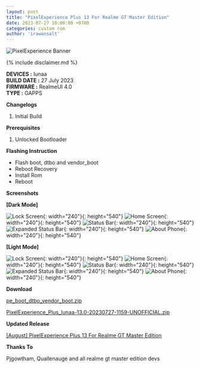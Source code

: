```yaml
---
layout: post
title: "PixelExperience Plus 13 For Realme GT Master Edition"
date: 2023-07-27 10:00:00 +0700
categories: custom rom
author: 'irawansalt'
---
```

![PixelExperience Banner](/assets/images/banner/pe-lunaa.png)

{% include disclaimer.md %}

**DEVICES :** lunaa<br>
**BUILD DATE :** 27 July 2023<br>
**FIRMWARE :** RealmeUI 4.0<br>
**TYPE :** GAPPS

**Changelogs**
<ol>
    <li>Initial Build</li>
</ol>

**Prerequisites**
<ol>
    <li>Unlocked Bootloader</li>
</ol>

**Flashing Instruction**
<ul>
    <li>Flash boot, dtbo and vendor_boot</li>
    <li>Reboot Recovery</li>
    <li>Install Rom</li>
    <li>Reboot</li>
</ul>

**Screenshots**

**[Dark Mode]**

![Lock Screen](/assets/images/screenshots/2023/July/27/pe+_lunaa_dark_1.png){: width="240"}{: height="540"}
![Home Screen](/assets/images/screenshots/2023/July/27/pe+_lunaa_dark_2.png){: width="240"}{: height="540"}
![Status Bar](/assets/images/screenshots/2023/July/27/pe+_lunaa_dark_3.png){: width="240"}{: height="540"}
![Expanded Status Bar](/assets/images/screenshots/2023/July/27/pe+_lunaa_dark_4.png){: width="240"}{: height="540"}
![About Phone](/assets/images/screenshots/2023/July/27/pe+_lunaa_dark_5.png){: width="240"}{: height="540"}

**[Light Mode]**

![Lock Screen](/assets/images/screenshots/2023/July/27/pe+_lunaa_light_1.png){: width="240"}{: height="540"}
![Home Screen](/assets/images/screenshots/2023/July/27/pe+_lunaa_light_2.png){: width="240"}{: height="540"}
![Status Bar](/assets/images/screenshots/2023/July/27/pe+_lunaa_light_3.png){: width="240"}{: height="540"}
![Expanded Status Bar](/assets/images/screenshots/2023/July/27/pe+_lunaa_light_4.png){: width="240"}{: height="540"}
![About Phone](/assets/images/screenshots/2023/July/27/pe+_lunaa_light_5.png){: width="240"}{: height="540"}

**Download**

[pe_boot_dtbo_vendor_boot.zip](https://github.com/Irawans-Android-Lab/device_realme_lunaa/releases/download/PE-JUL-23/pe_boot_dtbo_vendor_boot.zip)

[PixelExperience_Plus_lunaa-13.0-20230727-1159-UNOFFICIAL.zip](https://github.com/Irawans-Android-Lab/device_realme_lunaa/releases/download/PE-JUL-23/PixelExperience_Plus_lunaa-13.0-20230727-1159-UNOFFICIAL.zip)

**Updated Release**

[[August] PixelExperience Plus 13 For Realme GT Master Edition](/custom/rom/2023/08/15/pixelexperience-plus-lunaa.html)

**Thanks To**

Pjgowtham, Quallenauge and all realme gt master edition devs
